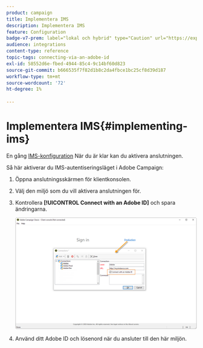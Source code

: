 ```yaml
---
product: campaign
title: Implementera IMS
description: Implementera IMS
feature: Configuration
badge-v7-prem: label="lokal och hybrid" type="Caution" url="https://experienceleague.adobe.com/docs/campaign-classic/using/installing-campaign-classic/architecture-and-hosting-models/hosting-models-lp/hosting-models.html?lang=sv" tooltip="Gäller endast lokala och hybrida driftsättningar"
audience: integrations
content-type: reference
topic-tags: connecting-via-an-adobe-id
exl-id: 58552d6e-fbed-4944-85c4-9c14bf60d823
source-git-commit: b666535f7f82d1b8c2da4fbce1bc25cf8d39d187
workflow-type: tm+mt
source-wordcount: '72'
ht-degree: 1%

---
```


# Implementera IMS{#implementing-ims}

En gång [IMS-konfiguration](configuring-ims.md) När du är klar kan du aktivera anslutningen.

Så här aktiverar du IMS-autentiseringsläget i Adobe Campaign:

1. Öppna anslutningsskärmen för klientkonsolen.
1. Välj den miljö som du vill aktivera anslutningen för.
1. Kontrollera **[!UICONTROL Connect with an Adobe ID]** och spara ändringarna.

   ![](assets/ims_1.png)

1. Använd ditt Adobe ID och lösenord när du ansluter till den här miljön.
